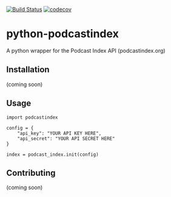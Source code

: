 [![Build Status](https://travis-ci.com/SarvagyaVaish/python-podcastindex.svg?branch=main)](https://travis-ci.com/SarvagyaVaish/python-podcastindex)
[![codecov](https://codecov.io/gh/SarvagyaVaish/python-podcastindex/branch/main/graph/badge.svg?token=H154DI9JUR)](https://codecov.io/gh/SarvagyaVaish/python-podcastindex)

# python-podcastindex

A python wrapper for the Podcast Index API (podcastindex.org)

## Installation

(coming soon)

## Usage

```
import podcastindex

config = {
    "api_key": "YOUR API KEY HERE",
    "api_secret": "YOUR API SECRET HERE"
}

index = podcast_index.init(config)
```

## Contributing

(coming soon)
